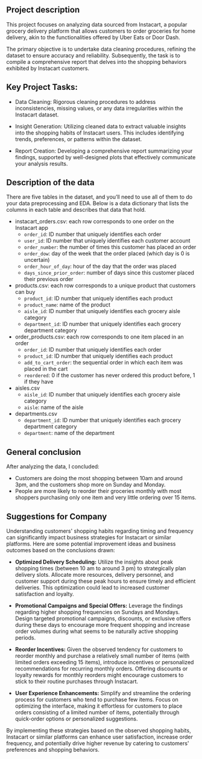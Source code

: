 ## Project description

This project focuses on analyzing data sourced from Instacart, a popular grocery delivery platform that allows customers to order groceries for home delivery, akin to the functionalities offered by Uber Eats or Door Dash.

The primary objective is to undertake data cleaning procedures, refining the dataset to ensure accuracy and reliability. Subsequently, the task is to compile a comprehensive report that delves into the shopping behaviors exhibited by Instacart customers.

## Key Project Tasks:

- Data Cleaning: Rigorous cleaning procedures to address inconsistencies, missing values, or any data irregularities within the Instacart dataset.

- Insight Generation: Utilizing cleaned data to extract valuable insights into the shopping habits of Instacart users. This includes identifying trends, preferences, or patterns within the dataset.

- Report Creation: Developing a comprehensive report summarizing your findings, supported by well-designed plots that effectively communicate your analysis results.

## Description of the data

There are five tables in the dataset, and you’ll need to use all of them to do your data preprocessing and EDA. Below is a data dictionary that lists the columns in each table and describes that data that hold.
- instacart_orders.csv: each row corresponds to one order on the Instacart app
  - `order_id`: ID number that uniquely identifies each order
  - `user_id`: ID number that uniquely identifies each customer account
  - `order_number`: the number of times this customer has placed an order
  - `order_dow`: day of the week that the order placed (which day is 0 is uncertain)
  - `order_hour_of_day`: hour of the day that the order was placed
  - `days_since_prior_order`: number of days since this customer placed their previous order
- products.csv: each row corresponds to a unique product that customers can buy
  - `product_id`: ID number that uniquely identifies each product
  - `product_name`: name of the product
  - `aisle_id`: ID number that uniquely identifies each grocery aisle category
  - `department_id`: ID number that uniquely identifies each grocery department category
- order_products.csv: each row corresponds to one item placed in an order
  - `order_id`: ID number that uniquely identifies each order
  - `product_id`: ID number that uniquely identifies each product
  - `add_to_cart_order`: the sequential order in which each item was placed in the cart
  - `reordered`: 0 if the customer has never ordered this product before, 1 if they have
- aisles.csv
  - `aisle_id`: ID number that uniquely identifies each grocery aisle category
  - `aisle`: name of the aisle
- departments.csv
  - `department_id`: ID number that uniquely identifies each grocery department category
  - `department`: name of the department

## General conclusion

After analyzing the data, I concluded:
- Customers are doing the most shopping between 10am and around 3pm, and the customers shop more on Sunday and Monday.
- People are more likely to reorder their groceries monthly with most shoppers purchasing only one item and very little ordering over 15 items.

## Suggestions for Company
Understanding customers' shopping habits regarding timing and frequency can significantly impact business strategies for Instacart or similar platforms. Here are some potential improvement ideas and business outcomes based on the conclusions drawn:

- **Optimized Delivery Scheduling:** Utilize the insights about peak shopping times (between 10 am to around 3 pm) to strategically plan delivery slots. Allocate more resources, delivery personnel, and customer support during these peak hours to ensure timely and efficient deliveries. This optimization could lead to increased customer satisfaction and loyalty.

- **Promotional Campaigns and Special Offers:** Leverage the findings regarding higher shopping frequencies on Sundays and Mondays. Design targeted promotional campaigns, discounts, or exclusive offers during these days to encourage more frequent shopping and increase order volumes during what seems to be naturally active shopping periods.

- **Reorder Incentives:** Given the observed tendency for customers to reorder monthly and purchase a relatively small number of items (with limited orders exceeding 15 items), introduce incentives or personalized recommendations for recurring monthly orders. Offering discounts or loyalty rewards for monthly reorders might encourage customers to stick to their routine purchases through Instacart.

- **User Experience Enhancements:** Simplify and streamline the ordering process for customers who tend to purchase few items. Focus on optimizing the interface, making it effortless for customers to place orders consisting of a limited number of items, potentially through quick-order options or personalized suggestions.

By implementing these strategies based on the observed shopping habits, Instacart or similar platforms can enhance user satisfaction, increase order frequency, and potentially drive higher revenue by catering to customers' preferences and shopping behaviors.
